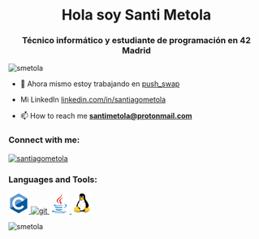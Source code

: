 <h1 align="center">Hola soy Santi Metola</h1>
<h3 align="center">Técnico informático y estudiante de programación en 42 Madrid</h3>

<p align="left"> <img src="https://komarev.com/ghpvc/?username=smetola&label=Profile%20views&color=0e75b6&style=flat" alt="smetola" /> </p>

- 🔭 Ahora mismo estoy trabajando en [push_swap](https://github.com/smetola/push_swap)

- Mi LinkedIn [linkedin.com/in/santiagometola](linkedin.com/in/santiagometola)

- 📫 How to reach me **santimetola@protonmail.com**

<h3 align="left">Connect with me:</h3>
<p align="left">
<a href="https://linkedin.com/in/santiagometola" target="blank"><img align="center" src="https://raw.githubusercontent.com/rahuldkjain/github-profile-readme-generator/master/src/images/icons/Social/linked-in-alt.svg" alt="santiagometola" height="30" width="40" /></a>
</p>

<h3 align="left">Languages and Tools:</h3>
<p align="left"> <a href="https://www.cprogramming.com/" target="_blank" rel="noreferrer"> <img src="https://raw.githubusercontent.com/devicons/devicon/master/icons/c/c-original.svg" alt="c" width="40" height="40"/> </a> <a href="https://git-scm.com/" target="_blank" rel="noreferrer"> <img src="https://www.vectorlogo.zone/logos/git-scm/git-scm-icon.svg" alt="git" width="40" height="40"/> </a> <a href="https://www.java.com" target="_blank" rel="noreferrer"> <img src="https://raw.githubusercontent.com/devicons/devicon/master/icons/java/java-original.svg" alt="java" width="40" height="40"/> </a> <a href="https://www.linux.org/" target="_blank" rel="noreferrer"> <img src="https://raw.githubusercontent.com/devicons/devicon/master/icons/linux/linux-original.svg" alt="linux" width="40" height="40"/> </a> </p>

<p><img align="left" src="https://github-readme-stats.vercel.app/api/top-langs?username=smetola&show_icons=true&locale=en&layout=compact" alt="smetola" /></p>
